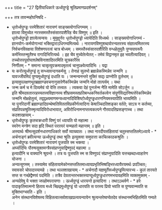 +++
title = "27 द्वितीयाधिकारे ऊर्ध्वपुण्ड्रे श्रुतिप्रमाणप्रदर्शनम्"

+++
तत्र तावन्महोपनिषदि -  
* धृतोर्ध्वपुण्ड्रः परमेशितारं नारायणं साङ्ख्ययोगाधिगम्यम् ।  
ज्ञात्वा विमुच्येत नरस्समस्तैस्संसारपाशैरिह चैव विष्णुम् ॥ इति ।  
धृतोर्ध्वपुण्ड्रो ज्ञात्वेत्यन्वयः । मुमुक्षुर्नरः धृतोर्ध्वपुण्ड्रो ध्यायेदिति विध्यर्थः । साङ्ख्ययोगाधिगम्यं - ज्ञानयोग-कर्मयोगाभ्यां भक्तिद्वाराऽधिगम्यमित्यर्थः । नारायणविष्णुशब्दयोरन्यतरस्य संज्ञात्वमितरस्य निर्वचनविवक्षया विशेषणपरत्वं चात्र बोध्यम् । समस्तैस्संसारपाशैरिति वन्धहेतुमूतैः पुण्यपापरूपैः कर्मभिस्तन्मूलैश्च रागादिभिरित्यर्थः । इह चैव मुच्येतेत्येतत् - तमेवं विद्वानमृत इह भवतीत्यादिवत् । तच्चोत्तरपूर्वाघाश्लेषविनाशादिपरमिति सूत्रकारैरेव  
निर्णीतम् - * समाना चासृत्युपक्रमादमृतत्वं चानुपक्ष्येत्यादिभिः । यद्वा  
* यः करोत्यूर्ध्वपुण्ड्रं तु सन्ध्यावन्दनकर्मसु । तेनाहं सुलभो ब्रह्मन्नेकस्मिन्नेव जन्मनि ॥  
यावज्जीवमिदं पुण्यमूर्ध्वपुण्ड्रं दधाति यः । जन्मन्यनन्तरे मुक्तिं सद्यः प्राप्नोति दुर्लभाम् ॥  
इत्यावुपलक्षणभूतब्रह्माण्डवचनानुसारेणैकस्मिन्नेव जन्मनि मोक्षे तात्पर्यम् । यथा  
* जन्म कर्म च मे दिव्यमेवं यो वेत्ति तत्त्वतः । त्यक्त्वा देहं पुनर्जन्म नैति मामेति सोऽर्जुन ॥  
इति श्रीमदवताररहस्यतत्त्वविज्ञानस्य शीघ्रसमस्तप्रतिबन्धकनिवर्तकत्वेन संपूर्णविद्यानिष्पत्तेरेकस्मिन्नेव जन्मनि मोक्षहेतुत्वं, तद्वद्वक्ष्यमाणमन्त्रध्यानादिविशिष्टोर्ध्वपुण्ड्रधारणनियमस्यापीति भाव्यमिति ।  
या पुनरिदानीं ब्रह्माण्डादिग्रन्थेष्वतिविततविप्रकीर्णत्वादिना केषाञ्चिदतिशङ्का वर्तते; साऽत्र न कर्तव्या, संप्रतिपन्नश्रुतिस्मृत्यादिविरोधाभावात्, अविरोधिनामनाप्तत्वकल्पने गौरवादतिप्रसङ्गाच्च । तथा कठशाखायाम् -  
* धृतोर्ध्वपुण्ड्रः कृतचक्रधारी विष्णुं परं ध्यायति यो महात्मा ।  
स्वरेण मन्त्रेण सदा हृदि स्थितं परात्परं यन्महतो महान्तम् ॥ इति ।  
अस्यार्थः श्रीमत्सुदर्शनधारणाधिकारे सर्वो व्याख्यातः । तथा नारदीयसंहितायां चतुस्सप्ततितमेऽध्याये - * अर्चनाङ्गं ब्रवीत्यन्या ऊर्ध्वपुण्ड्रं तथा श्रुतिः इत्युक्त्वा समुपात्ता काचित्काठकश्रुतिः ।  
* धृतोर्ध्वपुण्डः परमेशितारं नारायणं पूजयति स्म भक्त्या ।  
अर्घ्यादिभिः पौरुषसूक्तमन्त्रैस्संप्राप्नुयाद्विष्णुपदं महात्मा ॥  
इत्यादीनि च वाक्यानि श्रूयन्ते । तत्र यः पूजयति स्म स विष्णुपदं संप्राप्नुयादिति यत्तच्छब्दाध्याहारेण योजना ।  
अन्यत्सुगमम् । तस्यामेव संहितायामेकोनसप्ततितमाध्यायप्रभृतिभिष्षड्भिरध्यायैरयमर्थः प्रपञ्चितः; स्वावसरे चोपादास्यामहे । तथा भल्लशाखायाम् - * अर्चनादौ यज्ञमूर्तेरूर्ध्वपुण्ड्रमित्यारभ्य - कुलं तारयते सप्त स गच्छेद्वैष्णवं पदमिति । तत्रैव देवतान्तरभक्तस्याप्यूर्ध्वपुण्ड्रधारणमभयावहमिति व्यक्तमुक्तम् -  
* अन्यदेवेषु ये भक्ता जपहोमपरायणाः । ऊर्ध्वपुण्ड्रं धारयन्ते इत्यादिना । तथाऽऽथर्वणे - * हरेः पादाकृतिमात्मनो हिताय मध्ये च्छिद्रमूर्ध्वपुण्ड्रं यो धारयति स परस्य प्रियो भवति स पुण्यवान्मवति स मुक्तिभाग्भवति - इति ।  
अनेन संस्थानविशेषस्य विहितत्वात्सर्वशाखाप्रत्ययन्यायेन श्रुत्यन्तरेष्वप्येतदेव संस्थानमभिहितमिति गम्यते ।